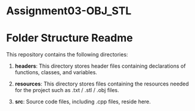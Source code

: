 # Assignment03-OBJ_STL
# Folder Structure Readme

This repository contains the following directories:

   
1. **headers**: This directory stores header files containing declarations of functions, classes, and variables.
    
2. **resources**: This directory stores files containing the resources needed for the project such as .txt / .stl / .obj files.   
   
3. **src**: Source code files, including .cpp files, reside here.
         
